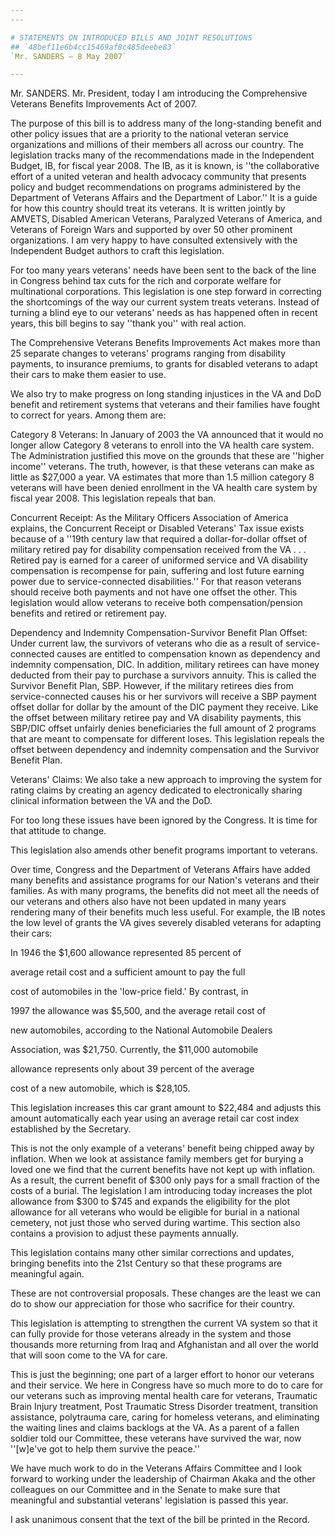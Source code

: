 ```yaml
---
---

# STATEMENTS ON INTRODUCED BILLS AND JOINT RESOLUTIONS
## `48bef11e6b4cc15469af8c485deebe83`
`Mr. SANDERS — 8 May 2007`

---
```



Mr. SANDERS. Mr. President, today I am introducing the Comprehensive 
Veterans Benefits Improvements Act of 2007.

The purpose of this bill is to address many of the long-standing 
benefit and other policy issues that are a priority to the national 
veteran service organizations and millions of their members all across 
our country. The legislation tracks many of the recommendations made in 
the Independent Budget, IB, for fiscal year 2008. The IB, as it is 
known, is ''the collaborative effort of a united veteran and health 
advocacy community that presents policy and budget recommendations on 
programs administered by the Department of Veterans Affairs and the 
Department of Labor.'' It is a guide for how this country should treat 
its veterans. It is written jointly by AMVETS, Disabled American 
Veterans, Paralyzed Veterans of America, and Veterans of Foreign Wars 
and supported by over 50 other prominent organizations. I am very happy 
to have consulted extensively with the Independent Budget authors to 
craft this legislation.

For too many years veterans' needs have been sent to the back of the 
line in Congress behind tax cuts for the rich and corporate welfare for 
multinational corporations. This legislation is one step forward in 
correcting the shortcomings of the way our current system treats 
veterans. Instead of turning a blind eye to our veterans' needs as has 
happened often in recent years, this bill begins to say ''thank you'' 
with real action.

The Comprehensive Veterans Benefits Improvements Act makes more than 
25 separate changes to veterans' programs ranging from disability 
payments, to insurance premiums, to grants for disabled veterans to 
adapt their cars to make them easier to use.

We also try to make progress on long standing injustices in the VA 
and DoD benefit and retirement systems that veterans and their families 
have fought to correct for years. Among them are:

Category 8 Veterans: In January of 2003 the VA announced that it 
would no longer allow Category 8 veterans to enroll into the VA health 
care system. The Administration justified this move on the grounds that 
these are ''higher income'' veterans. The truth, however, is that these 
veterans can make as little as $27,000 a year. VA estimates that more 
than 1.5 million category 8 veterans will have been denied enrollment 
in the VA health care system by fiscal year 2008. This legislation 
repeals that ban.

Concurrent Receipt: As the Military Officers Association of America 
explains, the Concurrent Receipt or Disabled Veterans' Tax issue exists 
because of a ''19th century law that required a dollar-for-dollar 
offset of military retired pay for disability compensation received 
from the VA . . . Retired pay is earned for a career of uniformed 
service and VA disability compensation is recompense for pain, 
suffering and lost future earning power due to service-connected 
disabilities.'' For that reason veterans should receive both payments 
and not have one offset the other. This legislation would allow 
veterans to receive both compensation/pension benefits and retired or 
retirement pay.


Dependency and Indemnity Compensation-Survivor Benefit Plan Offset: 
Under current law, the survivors of veterans who die as a result of 
service-connected causes are entitled to compensation known as 
dependency and indemnity compensation, DIC. In addition, military 
retirees can have money deducted from their pay to purchase a survivors 
annuity. This is called the Survivor Benefit Plan, SBP. However, if the 
military retirees dies from service-connected causes his or her 
survivors will receive a SBP payment offset dollar for dollar by the 
amount of the DIC payment they receive. Like the offset between 
military retiree pay and VA disability payments, this SBP/DIC offset 
unfairly denies beneficiaries the full amount of 2 programs that are 
meant to compensate for different loses. This legislation repeals the 
offset between dependency and indemnity compensation and the Survivor 
Benefit Plan.



Veterans' Claims: We also take a new approach to improving the system 
for rating claims by creating an agency dedicated to electronically 
sharing clinical information between the VA and the DoD.

For too long these issues have been ignored by the Congress. It is 
time for that attitude to change.

This legislation also amends other benefit programs important to 
veterans.

Over time, Congress and the Department of Veterans Affairs have added 
many benefits and assistance programs for our Nation's veterans and 
their families. As with many programs, the benefits did not meet all 
the needs of our veterans and others also have not been updated in many 
years rendering many of their benefits much less useful. For example, 
the IB notes the low level of grants the VA gives severely disabled 
veterans for adapting their cars:




 In 1946 the $1,600 allowance represented 85 percent of 


 average retail cost and a sufficient amount to pay the full 


 cost of automobiles in the 'low-price field.' By contrast, in 


 1997 the allowance was $5,500, and the average retail cost of 


 new automobiles, according to the National Automobile Dealers 


 Association, was $21,750. Currently, the $11,000 automobile 


 allowance represents only about 39 percent of the average 


 cost of a new automobile, which is $28,105.


This legislation increases this car grant amount to $22,484 and 
adjusts this amount automatically each year using an average retail car 
cost index established by the Secretary.

This is not the only example of a veterans' benefit being chipped 
away by inflation. When we look at assistance family members get for 
burying a loved one we find that the current benefits have not kept up 
with inflation. As a result, the current benefit of $300 only pays for 
a small fraction of the costs of a burial. The legislation I am 
introducing today increases the plot allowance from $300 to $745 and 
expands the eligibility for the plot allowance for all veterans who 
would be eligible for burial in a national cemetery, not just those who 
served during wartime. This section also contains a provision to adjust 
these payments annually.

This legislation contains many other similar corrections and updates, 
bringing benefits into the 21st Century so that these programs are 
meaningful again.

These are not controversial proposals. These changes are the least we 
can do to show our appreciation for those who sacrifice for their 
country.

This legislation is attempting to strengthen the current VA system so 
that it can fully provide for those veterans already in the system and 
those thousands more returning from Iraq and Afghanistan and all over 
the world that will soon come to the VA for care.

This is just the beginning; one part of a larger effort to honor our 
veterans and their service. We here in Congress have so much more to do 
to care for our veterans such as improving mental health care for 
veterans, Traumatic Brain Injury treatment, Post Traumatic Stress 
Disorder treatment, transition assistance, polytrauma care, caring for 
homeless veterans, and eliminating the waiting lines and claims 
backlogs at the VA. As a parent of a fallen soldier told our Committee, 
these veterans have survived the war, now ''[w]e've got to help them 
survive the peace.''

We have much work to do in the Veterans Affairs Committee and I look 
forward to working under the leadership of Chairman Akaka and the other 
colleagues on our Committee and in the Senate to make sure that 
meaningful and substantial veterans' legislation is passed this year.

I ask unanimous consent that the text of the bill be printed in the 
Record.